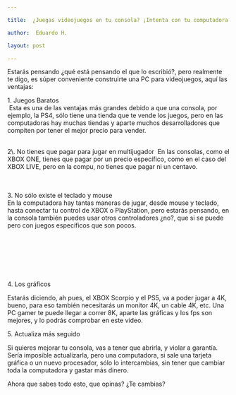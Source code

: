 ```yaml
---

title:  ¿Juegas videojuegos en tu consola? ¡Intenta con tu computadora!

author:  Eduardo H.

layout: post

---
```



Estarás pensando ¿qué está pensando el que lo escribió?, pero realmente te digo, es súper conveniente construirte una PC para videojuegos, aquí las ventajas:  

  

1\. Juegos Baratos  
<span class="image left"><img src="{{ 'assets/Juegas-videojuegos-en-tu-consola-intenta-con-tu-computadora/images/image1.png' | relative_url }}" alt="" /></span>
Esta es una de las ventajas más grandes debido a que una consola, por ejemplo, la PS4, sólo tiene una tienda que te vende los juegos, pero en las computadoras hay muchas tiendas y aparte muchos desarrolladores que compiten por tener el mejor precio para vender.  

  

<br>  
2\. No tienes que pagar para jugar en multijugador  
<span class="image right"><img src="{{ 'assets/Juegas-videojuegos-en-tu-consola-intenta-con-tu-computadora/images/image2.png' | relative_url }}" alt="" /></span>
En las consolas, como el XBOX ONE, tienes que pagar por un precio específico, como en el caso del XBOX LIVE, pero en la compu, no tienes que pagar ni un centavo.

  

  
<br><br>
3\. No sólo existe el teclado y mouse  <br>
En la computadora hay tantas maneras de jugar, desde mouse y teclado, hasta conectar tu control de XBOX o PlayStation, pero estarás pensando, en la consola también puedes usar otros controladores ¿no?, que si se puede pero con juegos específicos que son pocos.  
<span class="image left"><img src="{{ 'assets/Juegas-videojuegos-en-tu-consola-intenta-con-tu-computadora/images/image3.png' | relative_url }}" alt="" /></span>

<br><br><br><br><br><br>
4\. Los gráficos  

Estarás diciendo, ah pues, el XBOX Scorpio y el PS5, va a poder jugar a 4K, bueno, para eso también necesitarás un monitor 4K, un cable 4K, etc. Una PC gamer te puede llegar a correr 8K, aparte las gráficas y los fps son mejores, y lo podrás comprobar en este video.
  

5\. Actualiza más seguido  

Si quieres mejorar tu consola, vas a tener que abrirla, y violar a garantía. Sería imposible actualizarla, pero una computadora, si sale una tarjeta gráfica o un nuevo procesador, sólo lo intercambias, sin tener que cambiar toda la computadora y gastar más dinero.  

Ahora que sabes todo esto, que opinas? ¿Te cambias?

